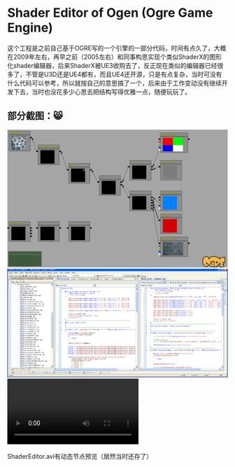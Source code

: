 # Shader Editor of Ogen (Ogre Game Engine)
这个工程是之前自己基于OGRE写的一个引擎的一部分代码，时间有点久了，大概在2009年左右，再早之前（2005左右）和同事构思实现个类似ShaderX的图形化shader编辑器，后来ShaderX被UE3收购去了，反正现在类似的编辑器已经很多了，不管是U3D还是UE4都有，而且UE4还开源，只是有点复杂，当时可没有什么代码可以参考，所以就按自己的意思搞了一个，后来由于工作变动没有继续开发下去，当时也没花多少心思去把结构写得优雅一点，随便玩玩了。

部分截图：:smile_cat:
---------------------
![Image](screenshot.png)
![Image](code.gif)
![Video](ShaderEditor.avi)

ShaderEditor.avi有动态节点预览（居然当时还存了）